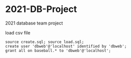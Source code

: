 # 2021-DB-Project
2021 database team project 


load csv file 
```
source create.sql; source load.sql;
create user 'dbweb'@'localhost' identified by 'dbweb';
grant all on baseball.* to 'dbweb'@'localhost';
```
